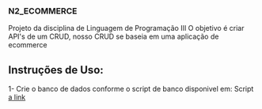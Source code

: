### N2_ECOMMERCE
Projeto da disciplina de Linguagem de Programação III
O objetivo é criar API's de um CRUD, nosso CRUD se baseia em uma aplicação de ecommerce

## Instruções de Uso:
1- Crie o banco de dados conforme o script de banco disponivel em:
Script
[a link](https://github.com/Yago-Caetano/N2_ECOMMERCE/blob/master/my_sql/Query%20CriarBanco.sql)
